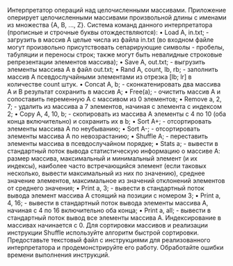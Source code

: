 Интерпретатор операций над целочисленными массивами. Приложение оперирует целочисленными массивами произвольной длины с именами из множества {А, В, ..., Z}. Система команд данного интерпретатора (прописные и строчные буквы отождествляются):
• Load A, in.txt; - загрузить в массив А целые числа из файла in.txt (во входном файле могут произвольно присутствовать сепарирующие символы - пробелы, табуляции и переносы строк; также могут быть невалидные строковые репрезентации элементов массива);
• Save A, out.txt; - выгрузить элементы массива А в файл out.txt;
• Rand A, count, Ib, rb; - заполнить массив А псевдослучайными элементами из отрезка [lb; lr] в количестве count штук.
• Concat A, b; - сконкатенировать два массива А и В результат сохранить в массив А;
• Free(a); - очистить массив А и сопоставить переменную А с массивом из 0 элементов;
• Remove a, 2, 7; - удалить из массива а 7 элементов, начиная с элемента с индексом 2;
• Сору А, 4, 10, b; - скопировать из массива А элементы с 4 по 10 (оба конца включительно) и сохранить их в b;
• Sort A+; - отсортировать элементы массива А по неубыванию;
• Sort A-; - отсортировать элементы массива А по невозрастанию;
• Shuffle A; - переставить элементы массива в псевдослучайном порядке;
• Stats a; - вывести в стандартный поток вывода статистическую информацию о массиве
А: размер массива, максимальный и минимальный элемент (и их индексы), наиболее часто встречающийся элемент (если таковых несколько, вывести максимальный из них по значению), среднее значение элементов, максимальное из значений отклонений элементов от среднего значения;
• Print a, 3; - вывести в стандартный поток вывода элемент массива А стоящий на позиции с номером 3;
• Print a, 4, 16; - вывести в стандартный поток вывода элементы массива А, начиная с 4 по 16 включительно оба конца;
• Print a, all; - вывести в стандартный поток вывод все элементы массива А.
Индексирование в массивах начинается с 0. Для сортировки массивов и реализации инструкции
Shuffle используйте алгоритм быстрой сортировки. Предоставьте текстовый файл с инструкциями для реализованного интерпретатора и продемонстрируйте его работу. Обработайте ошибки времени выполнения инструкций.
